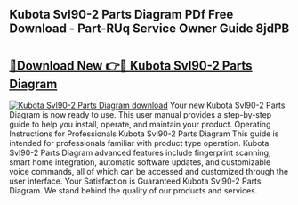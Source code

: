 ## Kubota Svl90-2 Parts Diagram PDf Free Download - Part-RUq Service Owner Guide 8jdPB

# <h2><a href="http://dfsok1.blite.top/?on=Kubota+Svl90-2+Parts+Diagram">🔗Download New 👉🔴 Kubota Svl90-2 Parts Diagram</a></h2>

[![Kubota Svl90-2 Parts Diagram download](https://i.imgur.com/lujVjoI.png)](http://dfsok1.blite.top/?on=Kubota+Svl90-2+Parts+Diagram)
Your new Kubota Svl90-2 Parts Diagram is now ready to use. This user manual provides a step-by-step guide to help you install, operate, and maintain your product. Operating Instructions for Professionals Kubota Svl90-2 Parts Diagram This guide is intended for professionals familiar with product type operation. Kubota Svl90-2 Parts Diagram advanced features include fingerprint scanning, smart home integration, automatic software updates, and customizable voice commands, all of which can be accessed and customized through the user interface. Your Satisfaction is Guaranteed Kubota Svl90-2 Parts Diagram. We stand behind the quality of our products and services.
